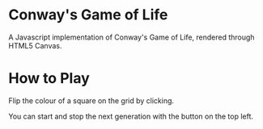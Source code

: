 # Conway's Game of Life

A Javascript implementation of Conway's Game of Life, rendered through HTML5 Canvas.

# How to Play

Flip the colour of a square on the grid by clicking.

You can start and stop the next generation with the button on the top left.